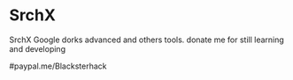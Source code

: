 # SrchX
SrchX Google dorks advanced and others tools.
donate me for still learning and developing

#paypal.me/Blacksterhack
